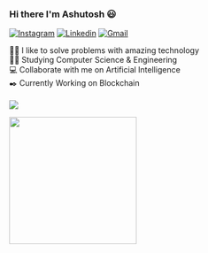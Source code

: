 ### Hi there I'm Ashutosh 😃

[![Instagram](https://img.shields.io/badge/Instagram-E4405F?style=for-the-badge&logo=instagram&logoColor=white)](https://www.instagram.com/waytoashutosh/)
[![Linkedin](https://img.shields.io/badge/LinkedIn-0077B5?style=for-the-badge&logo=linkedin&logoColor=white)](https://www.linkedin.com/in/ashutosh-kr/)
[![Gmail](https://img.shields.io/badge/Gmail-D14836?style=for-the-badge&logo=gmail&logoColor=white)](mailto:ashutoshkr616@gmail.com)

👨‍💻 I like to solve problems with amazing technology <br>
👨‍🎓 Studying Computer Science & Engineering <br>
💻 Collaborate with me on Artificial Intelligence <br>
✒️ Currently Working on Blockchain 
<br>
<br>
<a href="https://github-readme-stats.vercel.app/api?username=waytoashutosh&show_icons=true">
  <img align="center" src="https://github-readme-stats.vercel.app/api?username=waytoashutosh&layout=compact&langs_count=10&title_color=606060&text_color=606060&bg_color=00000000&hide_border=truecustom_title=My GitHub Stats" />
</a>

<a href="https://github-readme-stats.vercel.app/api/top-langs/?username=waytoashutosh&layout=compact&langs_count=8">
  <img align="center" height="230em" src="https://github-readme-stats.vercel.app/api/top-langs/?username=waytoashutosh&layout=compact&langs_count=10&title_color=606060&text_color=606060&bg_color=00000000&hide_border=true" />
</a>
